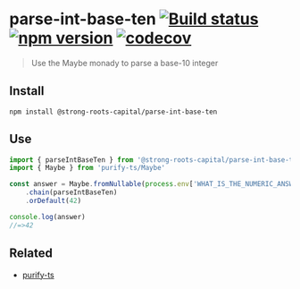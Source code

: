 # parse-int-base-ten [![Build status](https://travis-ci.org/strong-roots-capital/parse-int-base-ten.svg?branch=master)](https://travis-ci.org/strong-roots-capital/parse-int-base-ten) [![npm version](https://img.shields.io/npm/v/@strong-roots-capital/parse-int-base-ten.svg)](https://npmjs.org/package/@strong-roots-capital/parse-int-base-ten) [![codecov](https://codecov.io/gh/strong-roots-capital/parse-int-base-ten/branch/master/graph/badge.svg)](https://codecov.io/gh/strong-roots-capital/parse-int-base-ten)

> Use the Maybe monady to parse a base-10 integer

## Install

```shell
npm install @strong-roots-capital/parse-int-base-ten
```

## Use

```typescript
import { parseIntBaseTen } from '@strong-roots-capital/parse-int-base-ten'
import { Maybe } from 'purify-ts/Maybe'

const answer = Maybe.fromNullable(process.env['WHAT_IS_THE_NUMERIC_ANSWER'])
    .chain(parseIntBaseTen)
    .orDefault(42)

console.log(answer)
//=>42
```

## Related

- [purify-ts](https://gigobyte.github.io/purify/adts/Maybe/)
